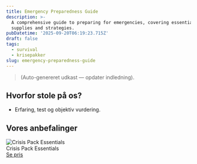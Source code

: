 ```yaml
---
title: Emergency Preparedness Guide
description: >-
  A comprehensive guide to preparing for emergencies, covering essential
  supplies and strategies.
pubDatetime: '2025-09-20T06:19:23.715Z'
draft: false
tags:
  - survival
  - krisepakker
slug: emergency-preparedness-guide
---
```

> (Auto-genereret udkast — opdater indledning).

## Hvorfor stole på os?
- Erfaring, test og objektiv vurdering.

## Vores anbefalinger


<!-- Auto: Affiliate-kort fra Products/SKUs -->

<div class="aff-card"><img src="abstract_15.png (https://v5.airtableusercontent.com/v3/u/45/45/1758362400000/RPO8NfswEJR6KB-z0p82cw/OYzKCFpBd0o2FxRcsyRmeRsmEMjObM47G1zjV4wEUybMrHLfgsWfF4alFLA6BBkOPtjkxjKhRL6luKwcEn2mCSO10xXg3f0Io9AfEWwjs6AVEiTp8UqrvvbTmJqhG7KvKghzCf57W-cxuA4Yb7zMjXRq9uzYTni3X6c3jc-RMuo/eWkZhW2jkp2pCan4G9eWGn8PPdLy-96Zw6xAGx6hM_8)" alt="Crisis Pack Essentials" class="aff-card__img" /><div class="aff-card__meta"><div class="aff-card__title">Crisis Pack Essentials</div><a class="aff-btn" href="https://affiliate.homeessentialsee62.com/deal789?utm_source=klartilalt&utm_medium=affiliate&subid=emergency-preparedness-guide-2025-09-20" rel="sponsored nofollow noopener" target="_blank">Se pris</a></div></div>

